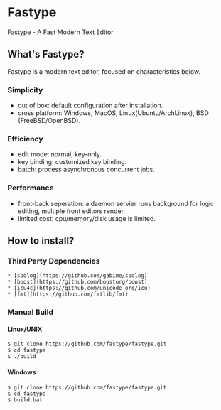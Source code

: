 # Fastype

Fastype - A Fast Modern Text Editor

## What's Fastype?

Fastype is a modern text editor, focused on characteristics below.

### Simplicity
* out of box: default configuration after installation.
* cross platform: Windows, MacOS, Linux(Ubuntu/ArchLinux), BSD (FreeBSD/OpenBSD).

### Efficiency
* edit mode: normal, key-only.
* key binding: customized key binding.
* batch: process asynchronous concurrent jobs.

### Performance
* front-back seperation: a daemon servier runs background for logic editing, multiple front editors render.
* limited cost: cpu/memory/disk usage is limited.

## How to install?

### Third Party Dependencies
    * [spdlog](https://github.com/gabime/spdlog)
    * [boost](https://github.com/boostorg/boost)
    * [icu4c](https://github.com/unicode-org/icu)
    * [fmt](https://github.com/fmtlib/fmt)

### Manual Build
#### Linux/UNIX

```
$ git clone https://github.com/fastype/fastype.git
$ cd fastype
$ ./build
```

#### Windows

```
$ git clone https://github.com/fastype/fastype.git
$ cd fastype
$ build.bat
```
